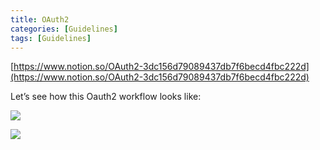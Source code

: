 ```yaml
---
title: OAuth2
categories: [Guidelines]
tags: [Guidelines]
---
```


[https://www.notion.so/OAuth2-3dc156d79089437db7f6becd4fbc222d](https://www.notion.so/OAuth2-3dc156d79089437db7f6becd4fbc222d)


Let’s see how this Oauth2 workflow looks like:


![](https://prod-files-secure.s3.us-west-2.amazonaws.com/9960fb2a-b75e-4bea-a8f9-b00925db1215/3bce41e0-99e8-4ebd-9701-e2bc9cbb79a2/Untitled.png?X-Amz-Algorithm=AWS4-HMAC-SHA256&X-Amz-Content-Sha256=UNSIGNED-PAYLOAD&X-Amz-Credential=AKIAT73L2G45HZZMZUHI%2F20240515%2Fus-west-2%2Fs3%2Faws4_request&X-Amz-Date=20240515T201951Z&X-Amz-Expires=3600&X-Amz-Signature=a01f9469dce487588554f8e3386f897389edb47bd8c0e11438b6afc587308fd9&X-Amz-SignedHeaders=host&x-id=GetObject)


![](https://prod-files-secure.s3.us-west-2.amazonaws.com/9960fb2a-b75e-4bea-a8f9-b00925db1215/27d32b66-de43-41de-80f7-7edb81d1190f/Untitled.png?X-Amz-Algorithm=AWS4-HMAC-SHA256&X-Amz-Content-Sha256=UNSIGNED-PAYLOAD&X-Amz-Credential=AKIAT73L2G45HZZMZUHI%2F20240515%2Fus-west-2%2Fs3%2Faws4_request&X-Amz-Date=20240515T201951Z&X-Amz-Expires=3600&X-Amz-Signature=6c2c6395241189d409ee340d60ac2aad7d5ca5852b910427460cdd11073ea49d&X-Amz-SignedHeaders=host&x-id=GetObject)

